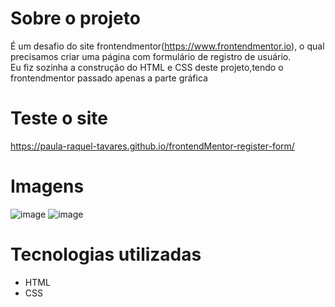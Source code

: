 # Sobre o projeto

É um desafio do site frontendmentor(https://www.frontendmentor.io), o qual precisamos criar uma página com formulário de registro de usuário.
<br/>
Eu fiz sozinha a construção do HTML e CSS deste projeto,tendo o frontendmentor passado apenas a parte gráfica

# Teste o site
<a  href="https://paula-raquel-tavares.github.io/frontendMentor-register-form/" target="_blank" >https://paula-raquel-tavares.github.io/frontendMentor-register-form/</a>

# Imagens
![image](https://user-images.githubusercontent.com/108530716/182232415-aa7d627c-6574-4d2f-bf00-7fd0fcd87323.png)
![image](https://user-images.githubusercontent.com/108530716/182232488-e344378a-eb7f-487d-a344-c1a2cf5bf431.png)

# Tecnologias utilizadas
- HTML
- CSS
